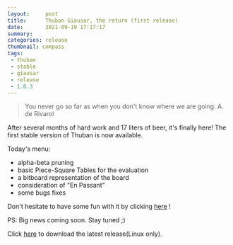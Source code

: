 ```yaml
---
layout:     post
title:      Thuban Giausar, the return (first release)
date:       2021-09-19 17:17:17
summary:    
categories: release
thumbnail: compass
tags:
 - thuban
 - stable
 - giausar
 - release
 - 1.0.3
---
```

> You never go so far as when you don't know where we are going. A. de Rivarol

After several months of hard work and 17 liters of beer, it's finally here!  The first stable version of Thuban is now available. 

Today's menu: 
 - alpha-beta pruning
 - basic Piece-Square Tables for the evaluation
 - a bitboard representation of the board
 - consideration of "En Passant"
 - some bugs fixes

Don't hesitate to have some fun with it by clicking [here][1] !

PS: Big news coming soon. Stay tuned ;)

Click [here][2] to download the latest release(Linux only).

[1]: https://lichess.org/@/Thuban_official
[2]: https://github.com/thuban-bot/thuban-bot.github.io/raw/main/engine/thuban_giausar_1.0.3


